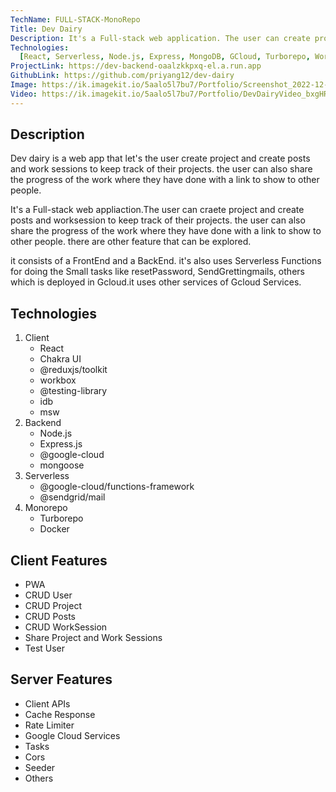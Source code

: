 ```yaml
---
TechName: FULL-STACK-MonoRepo
Title: Dev Dairy
Description: It's a Full-stack web application. The user can create project and create posts and Worksessions to keep track of their projects. the user can also share the progress of the work where they have done with a link to show to other people. there are other feature that can be explored.
Technologies:
  [React, Serverless, Node.js, Express, MongoDB, GCloud, Turborepo, Workbox]
ProjectLink: https://dev-backend-oaalzkkpxq-el.a.run.app
GithubLink: https://github.com/priyang12/dev-dairy
Image: https://ik.imagekit.io/5aalo5l7bu7/Portfolio/Screenshot_2022-12-25_at_1.37.41_AM_AH3s9zRSN.png?ik-sdk-version=javascript-1.4.3&updatedAt=1672075778397
Video: https://ik.imagekit.io/5aalo5l7bu7/Portfolio/DevDairyVideo_bxgHRWRXN.mp4?ik-sdk-version=javascript-1.4.3&updatedAt=1672075666105
---
```


## Description

Dev dairy is a web app that let's the user create project and create posts and work sessions to keep track of their projects. the user can also share the progress of the work where they have done with a link to show to other people.

It's a Full-stack web appliaction.The user can craete project and create posts and worksession to keep track of their projects. the user can also share the progress of the work where they have done with a link to show to other people. there are other feature that can be explored.

it consists of a FrontEnd and a BackEnd. it's also uses Serverless Functions for doing the Small tasks like resetPassword, SendGrettingmails, others which is deployed in Gcloud.it uses other services of Gcloud Services.

## Technologies

1. Client
   - React
   - Chakra UI
   - @reduxjs/toolkit
   - workbox
   - @testing-library
   - idb
   - msw
2. Backend
   - Node.js
   - Express.js
   - @google-cloud
   - mongoose
3. Serverless
   - @google-cloud/functions-framework
   - @sendgrid/mail
4. Monorepo
   - Turborepo
   - Docker

## Client Features

- PWA
- CRUD User
- CRUD Project
- CRUD Posts
- CRUD WorkSession
- Share Project and Work Sessions
- Test User

## Server Features

- Client APIs
- Cache Response
- Rate Limiter
- Google Cloud Services
- Tasks
- Cors
- Seeder
- Others
